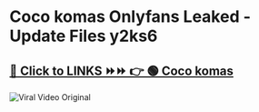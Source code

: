 
 # Coco komas Onlyfans Leaked - Update Files y2ks6

## <h2><a href="https://clipsfans.com/Coco_komas&ref=git">🔗 Click to LINKS ⏩⏩ 👉 🟢 Coco komas </a></h2>

<a href="https://clipsfans.com/Coco_komas&ref=git" rel="nofollow" data-target="animated-image.originalLink"><img src="https://i.ibb.co.com/xMMVF88/686577567.gif" alt="Viral Video Original" style="max-width: 100%; display: inline-block;" data-target="animated-image.originalImage"></a>

